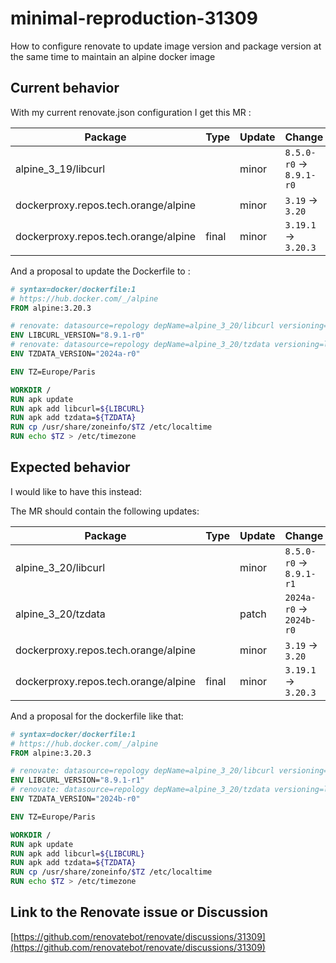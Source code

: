 # minimal-reproduction-31309
How to configure renovate to update image version and package version at the same time to maintain an alpine docker image

## Current behavior

With my current renovate.json configuration I get this MR :

| Package | Type | Update | Change |
|---|---|---|---|
| alpine_3_19/libcurl |  | minor | `8.5.0-r0` -> `8.9.1-r0` |
| dockerproxy.repos.tech.orange/alpine |  | minor | `3.19` -> `3.20` |
| dockerproxy.repos.tech.orange/alpine | final | minor | `3.19.1` -> `3.20.3` |

And a proposal to update the Dockerfile to :

```dockerfile
# syntax=docker/dockerfile:1
# https://hub.docker.com/_/alpine
FROM alpine:3.20.3

# renovate: datasource=repology depName=alpine_3_20/libcurl versioning=loose
ENV LIBCURL_VERSION="8.9.1-r0"
# renovate: datasource=repology depName=alpine_3_20/tzdata versioning=loose
ENV TZDATA_VERSION="2024a-r0"

ENV TZ=Europe/Paris

WORKDIR /
RUN apk update
RUN apk add libcurl=${LIBCURL}
RUN apk add tzdata=${TZDATA}
RUN cp /usr/share/zoneinfo/$TZ /etc/localtime
RUN echo $TZ > /etc/timezone
```

## Expected behavior

I would like to have this instead:

The MR should contain the following updates:

| Package | Type | Update | Change |
|---|---|---|---|
| alpine_3_20/libcurl |  | minor | `8.5.0-r0` -> `8.9.1-r1` |
| alpine_3_20/tzdata |  | patch | `2024a-r0` -> `2024b-r0` |
| dockerproxy.repos.tech.orange/alpine |  | minor | `3.19` -> `3.20` |
| dockerproxy.repos.tech.orange/alpine | final | minor | `3.19.1` -> `3.20.3` |

And a proposal for the dockerfile like that:

```dockerfile
# syntax=docker/dockerfile:1
# https://hub.docker.com/_/alpine
FROM alpine:3.20.3

# renovate: datasource=repology depName=alpine_3_20/libcurl versioning=loose
ENV LIBCURL_VERSION="8.9.1-r1"
# renovate: datasource=repology depName=alpine_3_20/tzdata versioning=loose
ENV TZDATA_VERSION="2024b-r0"

ENV TZ=Europe/Paris

WORKDIR /
RUN apk update
RUN apk add libcurl=${LIBCURL}
RUN apk add tzdata=${TZDATA}
RUN cp /usr/share/zoneinfo/$TZ /etc/localtime
RUN echo $TZ > /etc/timezone
```

## Link to the Renovate issue or Discussion

[https://github.com/renovatebot/renovate/discussions/31309](https://github.com/renovatebot/renovate/discussions/31309)